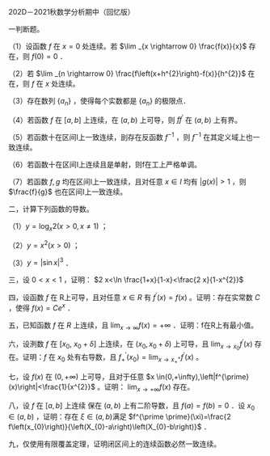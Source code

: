 202D－2021秋数学分析期中（回忆版）

一判断题。

（1）设函数 $f$ 在 $x=0$ 处连续。若 $\lim _{x \rightarrow 0} \frac{f(x)}{x}$ 存在，则 $f(0)=0$ ．

（2）若 $\lim _{n \rightarrow 0} \frac{f\left(x+h^{2}\right)-f(x)}{h^{2}}$ 在在，则 $f$ 在 $x$ 处连续。

（3）存在数列 $\left\{a_{n}\right\}$ ，使得每个实数都是 $\left\{a_{n}\right\}$ 的极限点．

（4）若函数 $f$ 在 $[a, b]$ 上连续，在 $(a, b)$ 上可导，则 $f f^{\prime}$ 在 $(a, b)$ 上有界。

（5）若函数十在区间I上一致连续，刞存在反函数 $f^{-1}$ ，则 $f^{-1}$ 在其定义域上也一致连续。

（6）若函数十在区间I上连续且是单射，则f在工上严格单调。

（7）若函数 $f, g$ 均在区间I上一致连续，且对任意 $x \in I$ 均有 $|g(x)|>1$ ，则 $\frac{f}{g}$ 也在区间I上一致连续。

二，计算下列函数的导数。

（1）$y=\log _{x} 2(x>0, x \neq 1)$ ；

（2）$y=x^{2}(x>0)$ ；

（3）$y=|\sin x|^{3}$ ．

三，设 $0<x<1$ ，证明： $2 x<\ln \frac{1+x}{1-x}<\frac{2 x}{1-x^{2}}$

四，设函数 $f$ 在 R上可导，且对任意 $x \in R$ 有 $f^{\prime}(x)=f(x)$ 。证明：存在实常数 $C$ ，使得 $f(x)=C e^{x}$ ．

五，已知函数 $f$ 在 $R$ 上连续，且 $\lim _{x \rightarrow \infty} f(x)=+\infty$ ．证明：f在R上有最小值。

六，设洌数 $f$ 在 $\left[x_{0}, ~ x_{0}+\delta\right]$ 上连续，在 $\left(x_{0}, x_{0}+\delta\right)$ 上可导，且 $\lim _{x \rightarrow x_{0}} f^{\prime}(x)$ 存在。证明：$f$ 在 $x_{0}$ 处有右导数，且 $f_{+}^{\prime}\left(x_{0}\right)=\lim _{x \rightarrow x_{+}^{+}} f^{\prime}(x)$ 。

七，设 $f(x)$ 在 $(0,+\infty)$ 上可导，且对于任意 $x \in(0,+\infty),\left|f^{\prime}(x)\right|<\frac{1}{x^{2}}$ 。证明： $\lim _{x \rightarrow+\infty} f(x)$ 存在。

八，设 $f$ 在 $[a, b]$ 上连续 保在 $(a, b)$ 上有二阶导数，且 $f(a)=f(b)=0$ ．设 $x_{0} \in(a, b)$ ，证明：存在 $\xi \in(a, b)$满足 $f^{\prime \prime}(\xi)=\frac{2 f\left(x_{0}\right)}{\left(X_{0}-a\right)\left(X_{0}-b\right)}$ ．

九，仅使用有限覆盖定理，证明闭区间上的连续函数必然一致连续。

